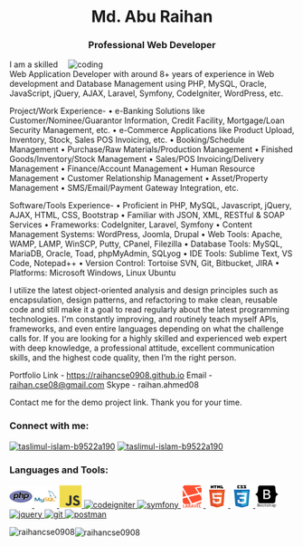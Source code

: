 <h1 align="center">Md. Abu Raihan</h1>
<h3 align="center">Professional Web Developer</h3>

<img align="right" alt="coding" width="400" src="https://user-images.githubusercontent.com/55389276/140866485-8fb1c876-9a8f-4d6a-98dc-08c4981eaf70.gif">

I am a skilled Web Application Developer with around 8+ years of experience in Web development and Database Management using PHP, MySQL, Oracle, JavaScript, jQuery, AJAX, Laravel, Symfony, CodeIgniter, WordPress, etc. 

Project/Work Experience-
• e-Banking Solutions like Customer/Nominee/Guarantor Information, Credit Facility, Mortgage/Loan Security Management, etc.
• e-Commerce Applications like Product Upload, Inventory, Stock, Sales POS Invoicing, etc.
• Booking/Schedule Management
• Purchase/Raw Materials/Production Management
• Finished Goods/Inventory/Stock Management
• Sales/POS Invoicing/Delivery Management
• Finance/Account Management
• Human Resource Management
• Customer Relationship Management
• Asset/Property Management
• SMS/Email/Payment Gateway Integration, etc.

Software/Tools Experience-
• Proficient in PHP, MySQL, Javascript, jQuery, AJAX, HTML, CSS, Bootstrap
• Familiar with JSON, XML, RESTful & SOAP Services
• Frameworks: CodeIgniter, Laravel, Symfony
• Content Management Systems: WordPress, Joomla, Drupal
• Web Tools: Apache, WAMP, LAMP, WinSCP, Putty, CPanel, Filezilla
• Database Tools: MySQL, MariaDB, Oracle, Toad, phpMyAdmin, SQLyog
• IDE Tools: Sublime Text, VS Code, Notepad++
• Version Control: Tortoise SVN, Git, Bitbucket, JIRA
• Platforms: Microsoft Windows, Linux Ubuntu

I utilize the latest object-oriented analysis and design principles such as encapsulation, design patterns, and refactoring to make clean, reusable code and still make it a goal to read regularly about the latest programming technologies. 
I'm constantly improving, and routinely teach myself APIs, frameworks, and even entire languages depending on what the challenge calls for. 
If you are looking for a highly skilled and experienced web expert with deep knowledge, a professional attitude, excellent communication skills, and the highest code quality, then I’m the right person. 

Portfolio Link - https://raihancse0908.github.io
Email - raihan.cse08@gmail.com
Skype - raihan.ahmed08

Contact me for the demo project link. 
Thank you for your time.

<h3 align="left">Connect with me:</h3>
<p align="left">
  <a href="https://linkedin.com/in/raihancse0908" target="blank"><img align="center" src="https://raw.githubusercontent.com/rahuldkjain/github-profile-readme-generator/master/src/images/icons/Social/linked-in-alt.svg" alt="taslimul-islam-b9522a190" height="30" width="40" /></a>
  <a href="https://facebook.com/raihancse0908" target="blank"><img align="center" src="https://raw.githubusercontent.com/rahuldkjain/github-profile-readme-generator/master/src/images/icons/Social/facebook-alt.svg" alt="taslimul-islam-b9522a190" height="30" width="40" /></a>
 </p>
  
<h3 align="left">Languages and Tools:</h3>
<p align="left"> 
  
  <a href="https://www.php.net" target="_blank" rel="noreferrer"> <img src="https://raw.githubusercontent.com/devicons/devicon/master/icons/php/php-original.svg" alt="php" width="40" height="40"/> </a> 
  <a href="https://www.mysql.com/" target="_blank" rel="noreferrer"> <img src="https://raw.githubusercontent.com/devicons/devicon/master/icons/mysql/mysql-original-wordmark.svg" alt="mysql" width="40" height="40"/> </a> 
  <a href="https://developer.mozilla.org/en-US/docs/Web/JavaScript" target="_blank" rel="noreferrer"> <img src="https://raw.githubusercontent.com/devicons/devicon/master/icons/javascript/javascript-original.svg" alt="javascript" width="40" height="40"/> </a> 
  <a href="https://codeigniter.com" target="_blank" rel="noreferrer"> <img src="https://cdn.worldvectorlogo.com/logos/codeigniter.svg" alt="codeigniter" width="40" height="40"/> </a>
  <a href="https://symfony.com" target="_blank" rel="noreferrer"> <img src="https://cdn.worldvectorlogo.com/logos/symfony.svg" alt="symfony" width="40" height="40"/> </a> 
   <a href="https://laravel.com/" target="_blank" rel="noreferrer"> <img src="https://raw.githubusercontent.com/devicons/devicon/master/icons/laravel/laravel-plain-wordmark.svg" alt="laravel" width="40" height="40"/> </a> 
  <a href="https://www.w3.org/html/" target="_blank" rel="noreferrer"> <img src="https://raw.githubusercontent.com/devicons/devicon/master/icons/html5/html5-original-wordmark.svg" alt="html5" width="40" height="40"/> </a> 
  <a href="https://www.w3schools.com/css/" target="_blank" rel="noreferrer"> <img src="https://raw.githubusercontent.com/devicons/devicon/master/icons/css3/css3-original-wordmark.svg" alt="css3" width="40" height="40"/> </a> 
  <a href="https://getbootstrap.com" target="_blank" rel="noreferrer"> <img src="https://raw.githubusercontent.com/devicons/devicon/master/icons/bootstrap/bootstrap-plain-wordmark.svg" alt="bootstrap" width="40" height="40"/> </a> 
  <a href="https://jquery.com" target="_blank" rel="noreferrer"> <img src="https://cdn.worldvectorlogo.com/logos/jquery.svg" alt="jquery" width="40" height="40"/> </a> 
  <a href="https://git-scm.com/" target="_blank" rel="noreferrer"> <img src="https://cdn.worldvectorlogo.com/logos/git.svg" alt="git" width="40" height="40"/> </a> 
  <a href="https://postman.com" target="_blank" rel="noreferrer"> <img src="https://cdn.worldvectorlogo.com/logos/postman.svg" alt="postman" width="40" height="40"/> </a> 
</p>
  
 <p><img align="left" src="https://github-readme-stats.vercel.app/api/top-langs?username=raihancse0908&show_icons=true&locale=en&layout=compact" alt="raihancse0908" /></p>
 
 <p><img align="center" src="https://github-readme-stats.vercel.app/api?username=raihancse0908&show_icons=true&locale=en" alt="raihancse0908" /></p>
<!---
<p><img align="center" src="https://github-readme-streak-stats.herokuapp.com/?user=raihancse0908&" alt="raihancse0908" /></p>
  --->
<!---
raihancse0908/raihancse0908 is a ✨ special ✨ repository because its `README.md` (this file) appears on your GitHub profile.
You can click the Preview link to take a look at your changes.
--->
